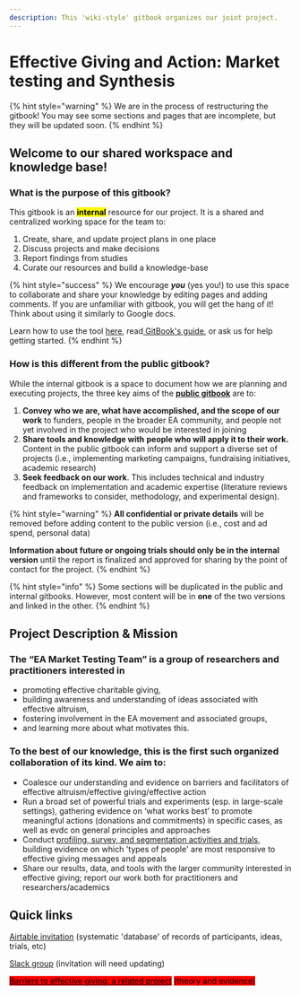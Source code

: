 ```yaml
---
description: This 'wiki-style' gitbook organizes our joint project.
---
```


# Effective Giving and Action: Market testing and Synthesis

{% hint style="warning" %}
We are in the process of restructuring the gitbook! You may see some sections and pages that are incomplete, but they will be updated soon.&#x20;
{% endhint %}

## Welcome to our shared workspace and knowledge base!&#x20;

### What is the purpose of this gitbook?&#x20;

This gitbook is an <mark style="background-color:yellow;">**internal**</mark> resource for our project. It is a shared and centralized working space for the team to:

1. Create, share, and update project plans in one place
2. Discuss projects and make decisions
3. Report findings from studies
4. Curate our resources and build a knowledge-base

{% hint style="success" %}
We encourage _**you**_ (yes you!) to use this space to collaborate and share your knowledge by editing pages and adding comments. If you are unfamiliar with gitbook, you will get the hang of it! Think about using it similarly to Google docs.&#x20;

Learn how to use the tool [here](processes-and-procedures/teach-me-to-use-our-tools/), read[ GitBook's guide](https://docs.gitbook.com/editing-content/editing-pages), or ask us for help getting started.
{% endhint %}

### How is this different from the public gitbook?

While the internal gitbook is a space to document how we are planning and executing projects, the three key aims of the [**public gitbook**](https://effective-giving-marketing.gitbook.io/untitled/) are to:&#x20;

1. **Convey** **who we are, what have accomplished, and the scope of our work** to funders, people in the broader EA community, and people not yet involved in the project who would be interested in joining
2. **Share tools and knowledge with** **people who will apply it to their work.** Content in the public gitbook can inform and support a diverse set of projects (i.e., implementing marketing campaigns, fundraising initiatives, academic research)&#x20;
3. **Seek feedback on our work**. This includes technical and industry feedback on implementation and academic expertise (literature reviews and frameworks to consider, methodology, and experimental design).

{% hint style="warning" %}
**All confidential or private details** will be removed before adding content to the public version (i.e., cost and ad spend, personal data)

**Information about future or ongoing trials should only be in the internal version** until the report is finalized and approved for sharing by the point of contact for the project.&#x20;
{% endhint %}

{% hint style="info" %}
Some sections will be duplicated in the public and internal gitbooks. However, most content will be in **one** of the two versions and linked in the other.
{% endhint %}

## Project Description & Mission

### The “EA Market Testing Team” is a group of researchers and practitioners interested in

* promoting effective charitable giving,
* building awareness and understanding of ideas associated with effective altruism,
* fostering involvement in the EA movement and associated groups,
* and learning more about what motivates this.

### To the best of our knowledge, this is the first such organized collaboration of its kind. We aim to:

* Coalesce our understanding and evidence on barriers and facilitators of effective altruism/effective giving/effective action
* Run a broad set of powerful trials and experiments (esp. in large-scale settings), gathering evidence on ‘what works best' to promote meaningful actions (donations and commitments) in specific cases, as well as evdc on general principles and approaches
* Conduct [profiling, survey, and segmentation activities and trials](profiling-and-segmentation/profiling-discussion.md), building evidence on which 'types of people' are most responsive to effective giving messages and appeals
* Share our results, data, and tools with the larger community interested in effective giving; report our work both for practitioners and researchers/academics

## **Quick links**

[Airtable invitation](https://airtable.com/invite/l?inviteId=invrYLQD6MCwj5tzF\&inviteToken=756e551c2eb2be11add77811fa080f3ac80c5adc68b402c5dcbbc4a16684b836) (systematic 'database' of records of participants, ideas, trials, etc)

[Slack group](https://join.slack.com/t/givingexperiments/shared\_invite/zt-stgaroli-5FVxFgOY\_MjXjrmUjfxLfw) (invitation will need updating)

<mark style="background-color:red;"></mark>[<mark style="background-color:red;">Barriers to effective giving: a related project</mark>](https://daaronr.github.io/ea\_giving\_barriers/index.html) <mark style="background-color:red;">(theory and evidence)</mark>

